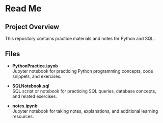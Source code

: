 # Read Me

## Project Overview

This repository contains practice materials and notes for Python and SQL.

## Files

- **PythonPractice.ipynb**  
  Jupyter notebook for practicing Python programming concepts, code snippets, and exercises.

- **SQLNotebook.sql**  
  SQL script or notebook for practicing SQL queries, database concepts, and related exercises.

- **notes.ipynb**  
  Jupyter notebook for taking notes, explanations, and additional learning resources.
